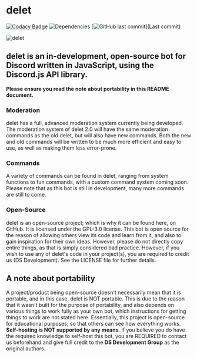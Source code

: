 # delet

[![Codacy Badge](https://api.codacy.com/project/badge/Grade/4095a9a01d8445939612d31b6283e6fd)](https://app.codacy.com/app/suvanl/delet-2.0?utm_source=github.com&utm_medium=referral&utm_content=DS-Development/delet-2.0&utm_campaign=badger)
![Dependencies](https://david-dm.org/DS-Development/delet-2.0.svg)
[![GitHub last commit](https://img.shields.io/github/last-commit/ds-development/delet-2.0.svg?label=last%20updated)](Last commit)

![delet](https://i.imgur.com/xCxkppZ.png)
## delet is an in-development, open-source bot for Discord written in JavaScript, using the Discord.js API library.

**Please ensure you read the note about portability in this README document.**

### Moderation
delet has a full, advanced moderation system currently being developed. The moderation system of delet 2.0 will have the same moderation commands as the old delet, but will also have new commands. Both the new and old commands will be written to be much more efficient and easy to use, as well as making them less error-prone.

### Commands
A variety of commands can be found in delet, ranging from system functions to fun commands, with a custom command system coming soon. Please note that as this bot is still in development, many more commands are still to come.

### Open-Source
delet is an open-source project; which is why it can be found here, on GitHub. It is licensed under the GPL-3.0 license. This bot is open source for the reason of allowing others view its code and learn from it, and also to gain inspiration for their own ideas. However, please do not directly copy entire things, as that is simply considered bad practice.
However, if you wish to use any of delet's code in your project(s), you are required to credit us (DS Development). See the LICENSE file for further details.

## A note about portability
A project/product being open-source doesn't necessarily mean that it is portable, and in this case, delet is NOT portable. This is due to the reason that it wasn't built for the purpose of portability, and also depends on various things to work fully as your own bot, which instructions for getting things to work are not stated here. Essentially, this project is open-source for educational purposes; so that others can see how everything works. **Self-hosting is NOT supported by any means**.
If you believe you do have the required knowledge to self-host this bot, you are REQUIRED to contact us beforehand and give full credit to the **DS Development Group** as the original authors.
